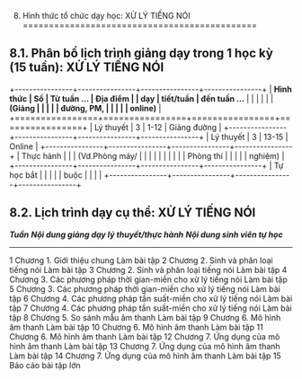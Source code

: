 8. Hình thức tổ chức dạy học: XỬ LÝ TIẾNG NÓI
=============================================

8.1. Phân bổ lịch trình giảng dạy trong 1 học kỳ (15 tuần): XỬ LÝ TIẾNG NÓI
---------------------------------------------------------------------------

+----------------+----------------+----------------+----------------+
| **Hình thức    | **Số           | **Từ tuần ...  | **Địa điểm**   |
| dạy**          | tiết/tuần**    | đến tuần ...** |                |
|                |                |                | **(Giảng       |
|                |                |                | đường, PM,     |
|                |                |                | online)**      |
+================+================+================+================+
| Lý thuyết      | 3              | 1-12           | Giảng đường    |
+----------------+----------------+----------------+----------------+
| Lý thuyết      | 3              | 13-15          | Online         |
+----------------+----------------+----------------+----------------+
| Thực hành      |                |                | (Vd.Phòng máy/ |
|                |                |                |                |
|                |                |                | Phòng thí      |
|                |                |                | nghiệm)        |
+----------------+----------------+----------------+----------------+
| Tự học bắt     |                |                |                |
| buộc           |                |                |                |
+----------------+----------------+----------------+----------------+

8.2. Lịch trình dạy cụ thể: XỬ LÝ TIẾNG NÓI
-------------------------------------------

  ***Tuần***   ***Nội dung giảng dạy lý thuyết/thực hành***                   ***Nội dung sinh viên tự học***
  ------------ -------------------------------------------------------------- ---------------------------------
  1            Chương 1. Giới thiệu chung                                     Làm bài tập
  2            Chương 2. Sinh và phân loại tiếng nói                          Làm bài tập
  3            Chương 2. Sinh và phân loại tiếng nói                          Làm bài tập
  4            Chương 3. Các phương pháp thời gian-miền cho xử lý tiếng nói   Làm bài tập
  5            Chương 3. Các phương pháp thời gian-miền cho xử lý tiếng nói   Làm bài tập
  6            Chương 4. Các phương pháp tần suất-miền cho xử lý tiếng nói    Làm bài tập
  7            Chương 4. Các phương pháp tần suất-miền cho xử lý tiếng nói    Làm bài tập
  8            Chương 5. So sánh mẫu âm thanh                                 Làm bài tập
  9            Chương 6. Mô hình âm thanh                                     Làm bài tập
  10           Chương 6. Mô hình âm thanh                                     Làm bài tập
  11           Chương 6. Mô hình âm thanh                                     Làm bài tập
  12           Chương 7. Ứng dụng của mô hình âm thanh                        Làm bài tập
  13           Chương 7. Ứng dụng của mô hình âm thanh                        Làm bài tập
  14           Chương 7. Ứng dụng của mô hình âm thanh                        Làm bài tập
  15           Báo cáo bài tập lớn                                            

